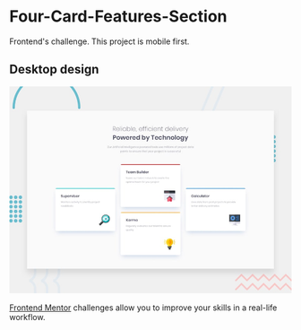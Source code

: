 # Four-Card-Features-Section

Frontend's challenge.
This project is mobile first.

## Desktop design

![Design preview for the Four card feature section coding challenge](./design/desktop-preview.jpg)

[Frontend Mentor](https://www.frontendmentor.io) challenges allow you to improve your skills in a real-life workflow.
